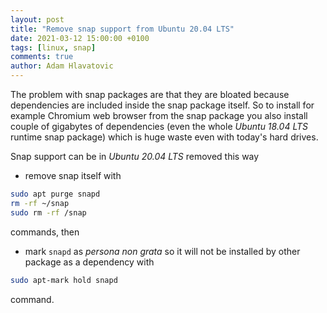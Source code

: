 ```yaml
---
layout: post
title: "Remove snap support from Ubuntu 20.04 LTS"
date: 2021-03-12 15:00:00 +0100
tags: [linux, snap]
comments: true
author: Adam Hlavatovic
---
```


The problem with snap packages are that they are bloated because dependencies are included inside the snap package itself. So to install for example Chromium web browser from the snap package you also install couple of gigabytes of dependencies (even the whole *Ubuntu 18.04 LTS* runtime snap package) which is huge waste even with today's hard drives.

Snap support can be in *Ubuntu 20.04 LTS* removed this way

- remove snap itself with

```bash
sudo apt purge snapd
rm -rf ~/snap
sudo rm -rf /snap
```

commands, then

- mark `snapd` as *persona non grata* so it will not be installed by other package as a dependency with

```bash
sudo apt-mark hold snapd 
```

command.
